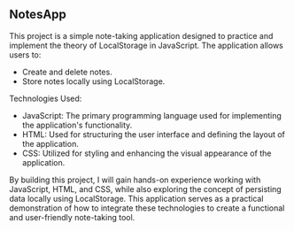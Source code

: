 ## NotesApp

This project is a simple note-taking application designed to practice and implement the theory of LocalStorage in JavaScript. The application allows users to:

- Create and delete notes.
- Store notes locally using LocalStorage.

Technologies Used:

- JavaScript: The primary programming language used for implementing the application's functionality.
- HTML: Used for structuring the user interface and defining the layout of the application.
- CSS: Utilized for styling and enhancing the visual appearance of the application.

By building this project, I will gain hands-on experience working with JavaScript, HTML, and CSS, while also exploring the concept of persisting data locally using LocalStorage. This application serves as a practical demonstration of how to integrate these technologies to create a functional and user-friendly note-taking tool.
